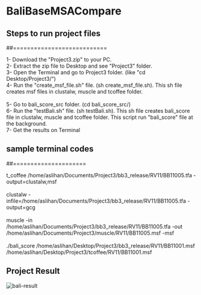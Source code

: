 # BaliBaseMSACompare

## Steps to run project files
##===========================

1- Download the "Project3.zip" to your PC.<br/>
2- Extract the zip file to Desktop and see "Project3" folder.<br/>
3- Open the Terminal and go to Project3 folder. (like "cd Desktop/Project3/")<br/>
4- Run the "create_msf_file.sh" file. (sh create_msf_file.sh). This sh file creates msf files in clustalw, muscle and tcoffee folder.<br/>  
5- Go to bali_score_src folder. (cd bali_score_src/)<br/> 
6- Run the "testBali.sh" file. (sh testBali.sh). This sh file creates bali_score file in clustalw, muscle and tcoffee folder. This script run "bali_score" file at the background.<br/>
7- Get the results on Terminal<br/>   	

## sample terminal codes
##=====================

t_coffee /home/aslihan/Documents/Project3/bb3_release/RV11/BB11005.tfa -output=clustalw,msf
<br/><br/>
clustalw -infile=/home/aslihan/Documents/Project3/bb3_release/RV11/BB11005.tfa -output=gcg
<br/><br/>
muscle -in /home/aslihan/Documents/Project3/bb3_release/RV11/BB11005.tfa -out /home/aslihan/Documents/Project3/muscle/RV11/BB11005.msf -msf
<br/><br/>
./bali_score /home/aslihan/Desktop/Project3/bb3_release/RV11/BB11001.msf /home/aslihan/Desktop/Project3/tcoffee/RV11/BB11001.msf
<br/>
## Project Result
![bali-result](https://cloud.githubusercontent.com/assets/10771038/21924180/9c4dcf40-d980-11e6-9838-402cf9582585.png)
